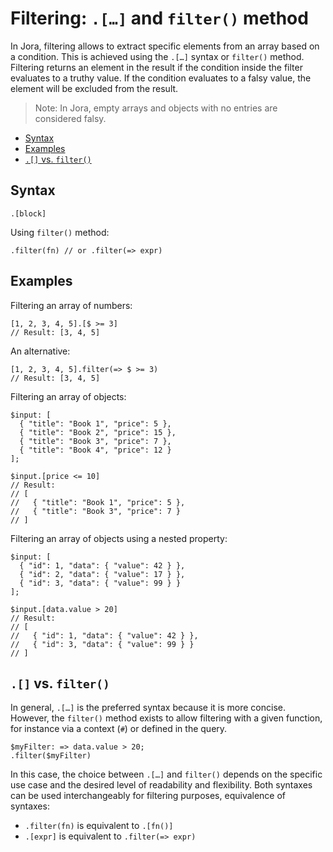 # Filtering: `.[…]` and `filter()` method

In Jora, filtering allows to extract specific elements from an array based on a condition. This is achieved using the `.[…]` syntax or `filter()` method. Filtering returns an element in the result if the condition inside the filter evaluates to a truthy value. If the condition evaluates to a falsy value, the element will be excluded from the result.

> Note: In Jora, empty arrays and objects with no entries are considered falsy.

- [Syntax](#syntax)
- [Examples](#examples)
- [`.[]` vs. `filter()`](#-vs-filter)

## Syntax

```jora
.[block]
```

Using `filter()` method:

```jora
.filter(fn) // or .filter(=> expr)
```

## Examples

Filtering an array of numbers:

```jora
[1, 2, 3, 4, 5].[$ >= 3]
// Result: [3, 4, 5]
```

An alternative:

```jora
[1, 2, 3, 4, 5].filter(=> $ >= 3)
// Result: [3, 4, 5]
```

Filtering an array of objects:

```jora
$input: [
  { "title": "Book 1", "price": 5 },
  { "title": "Book 2", "price": 15 },
  { "title": "Book 3", "price": 7 },
  { "title": "Book 4", "price": 12 }
];

$input.[price <= 10]
// Result:
// [
//   { "title": "Book 1", "price": 5 },
//   { "title": "Book 3", "price": 7 }
// ]
```

Filtering an array of objects using a nested property:

```jora
$input: [
  { "id": 1, "data": { "value": 42 } },
  { "id": 2, "data": { "value": 17 } },
  { "id": 3, "data": { "value": 99 } }
];

$input.[data.value > 20]
// Result:
// [
//   { "id": 1, "data": { "value": 42 } },
//   { "id": 3, "data": { "value": 99 } }
// ]
```

## `.[]` vs. `filter()`

In general, `.[…]` is the preferred syntax because it is more concise. However, the `filter()` method exists to allow filtering with a given function, for instance via a context (`#`) or defined in the query.

```jora
$myFilter: => data.value > 20;
.filter($myFilter)
```

In this case, the choice between `.[…]` and `filter()` depends on the specific use case and the desired level of readability and flexibility. Both syntaxes can be used interchangeably for filtering purposes, equivalence of syntaxes:

- `.filter(fn)` is equivalent to `.[fn()]`
- `.[expr]` is equivalent to `.filter(=> expr)`
